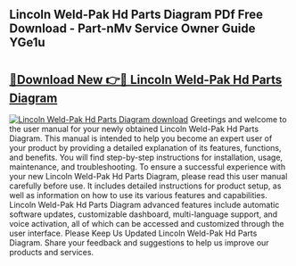 ## Lincoln Weld-Pak Hd Parts Diagram PDf Free Download - Part-nMv Service Owner Guide YGe1u

# <h2><a href="http://dfsu7i.blite.top/?on=Lincoln+Weld-Pak+Hd+Parts+Diagram">🔗Download New 👉🔴 Lincoln Weld-Pak Hd Parts Diagram</a></h2>

[![Lincoln Weld-Pak Hd Parts Diagram download](https://i.imgur.com/lujVjoI.png)](http://dfsu7i.blite.top/?on=Lincoln+Weld-Pak+Hd+Parts+Diagram)
Greetings and welcome to the user manual for your newly obtained Lincoln Weld-Pak Hd Parts Diagram. This manual is intended to help you become an expert user of your product by providing a detailed explanation of its features, functions, and benefits. You will find step-by-step instructions for installation, usage, maintenance, and troubleshooting. To ensure a successful experience with your new Lincoln Weld-Pak Hd Parts Diagram, please read this user manual carefully before use. It includes detailed instructions for product setup, as well as information on how to use its various features and capabilities. Lincoln Weld-Pak Hd Parts Diagram advanced features include automatic software updates, customizable dashboard, multi-language support, and voice activation, all of which can be accessed and customized through the user interface. Please Keep Us Updated Lincoln Weld-Pak Hd Parts Diagram. Share your feedback and suggestions to help us improve our products and services.
